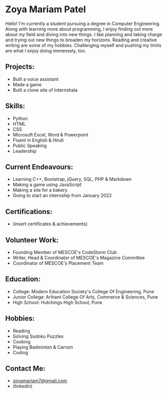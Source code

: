 # Zoya Mariam Patel

Hello!
I'm currently a student pursuing a degree in Computer Engineering. Along with learning more about programming, I enjoy finding out more about my field and diving into new things. I like planning and taking charge and trying out new things to broaden my horizons. Reading and creative writing are some of my hobbies. Challenging myself and pushing my limits are what I enjoy doing immensely, too.

## Projects:
- Built a voice assistant
- Made a game
- Built a clone site of Internshala

## Skills:
- Python
- HTML
- CSS
- Microsoft Excel, Word & Powerpoint
- Fluent in English & Hindi
- Public Speaking
- Leadership

## Current Endeavours:
- Learning C++, Bootstrap, jQuery, SQL, PHP & Markdown
- Making a game using JavaScript
- Making a site for a bakery
- Going to start an internship from January 2022

## Certifications:
- (insert certificates & achievements)

## Volunteer Work:
- Founding Member of MESCOE's CodeStorm Club
- Writer, Head & Coordinator of MESCOE's Magazine Committee
- Coordinator of MESCOE's Placement Team

## Education:
- College: Modern Education Society's College Of Engineering, Pune
- Junior College: Arihant College Of Arts, Commerce & Sciences, Pune
- High School: Hutchings High School, Pune

## Hobbies:
- Reading
- Solving Sudoku Puzzles
- Cooking
- Playing Badminton & Carrom
- Coding

## Contact Me:
- zoyamariam7@gmail.com
- (linkedin)
